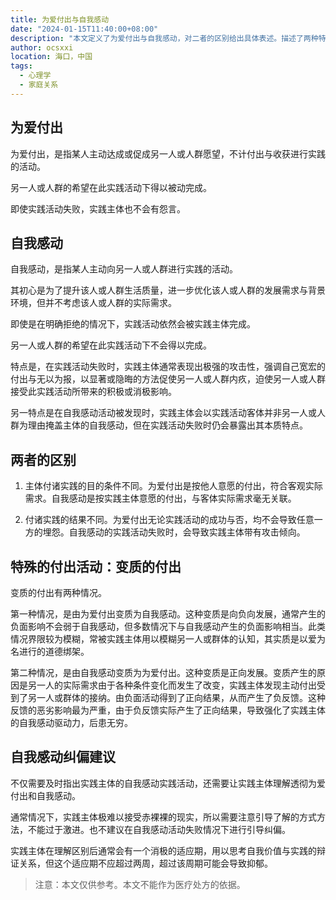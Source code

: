 ```yaml
---
title: 为爱付出与自我感动
date: "2024-01-15T11:40:00+08:00"
description: "本文定义了为爱付出与自我感动，对二者的区别给出具体表述。描述了两种特殊的付出活动。并给出了自我感动纠偏的建议。"
author: ocsxxi
location: 海口，中国
tags:
  - 心理学
  - 家庭关系
---
```

## 为爱付出

为爱付出，是指某人主动达成或促成另一人或人群愿望，不计付出与收获进行实践的活动。

另一人或人群的希望在此实践活动下得以被动完成。

即使实践活动失败，实践主体也不会有怨言。

## 自我感动

自我感动，是指某人主动向另一人或人群进行实践的活动。

其初心是为了提升该人或人群生活质量，进一步优化该人或人群的发展需求与背景环境，但并不考虑该人或人群的实际需求。

即使是在明确拒绝的情况下，实践活动依然会被实践主体完成。

另一人或人群的希望在此实践活动下不会得以完成。

特点是，在实践活动失败时，实践主体通常表现出极强的攻击性，强调自己宽宏的付出与无以为报，以显著或隐晦的方法促使另一人或人群内疚，迫使另一人或人群接受此实践活动所带来的积极或消极影响。

另一特点是在自我感动活动被发现时，实践主体会以实践活动客体并非另一人或人群为理由掩盖主体的自我感动，但在实践活动失败时仍会暴露出其本质特点。

## 两者的区别

1. 主体付诸实践的目的条件不同。为爱付出是按他人意愿的付出，符合客观实际需求。自我感动是按实践主体意愿的付出，与客体实际需求毫无关联。

2. 付诸实践的结果不同。为爱付出无论实践活动的成功与否，均不会导致任意一方的埋怨。自我感动的实践活动失败时，会导致实践主体带有攻击倾向。

## 特殊的付出活动：变质的付出

变质的付出有两种情况。

第一种情况，是由为爱付出变质为自我感动。这种变质是向负向发展，通常产生的负面影响不会弱于自我感动，但多数情况下与自我感动产生的负面影响相当。此类情况界限较为模糊，常被实践主体用以模糊另一人或群体的认知，其实质是以爱为名进行的道德绑架。

第二种情况，是由自我感动变质为为爱付出。这种变质是正向发展。变质产生的原因是另一人的实际需求由于各种条件变化而发生了改变，实践主体发现主动付出受到了另一人或群体的接纳。由负面活动得到了正向结果，从而产生了负反馈。这种反馈的恶劣影响最为严重，由于负反馈实际产生了正向结果，导致强化了实践主体的自我感动驱动力，后患无穷。

## 自我感动纠偏建议

不仅需要及时指出实践主体的自我感动实践活动，还需要让实践主体理解透彻为爱付出和自我感动。

通常情况下，实践主体极难以接受赤裸裸的现实，所以需要注意引导了解的方式方法，不能过于激进。也不建议在自我感动活动失败情况下进行引导纠偏。

实践主体在理解区别后通常会有一个消极的适应期，用以思考自我价值与实践的辩证关系，但这个适应期不应超过两周，超过该周期可能会导致抑郁。


> 注意：本文仅供参考。本文不能作为医疗处方的依据。
